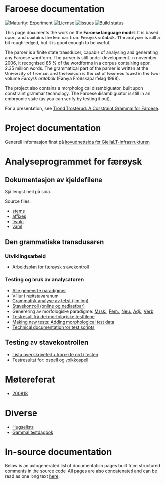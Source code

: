 # Faroese documentation

[![Maturity: Experiment](https://img.shields.io/badge/Maturity-Experiment-black.svg)](https://giellalt.github.io/MaturityClassification.html)
[![License](https://img.shields.io/github/license/giellalt/lang-fao)](https://raw.githubusercontent.com/giellalt/lang-fao/develop/LICENSE)
[![Issues](https://img.shields.io/github/issues/giellalt/lang-fao)](https://github.com/giellalt/lang-fao/issues)
[![Build status](https://github.com/giellalt/lang-fao/workflows/Speller%20CI+CD/badge.svg)](https://github.com/giellalt/lang-fao/actions)

This page documents the work on the **Faroese language model**. It is based upon, and contains the
lemmas from Føroysk orðabók. The analyser is still a bit rough-edged, but it is
good enough to be useful.

The parser is a finite state transducer, capable of analysing and generating any
Faroese wordform. The parser is still under development. In november 2006, it
recognised 85 % of the wordforms in a corpus containing appr. 2.35 million
words. The grammatical part of the parser is written at the University of
Tromsø, and the lexicon is the set of lexemes found in the two-volume
*Føroysk orðabók* (Føroya Fróðskaparfelag 1998).

The project also contains a morphological disambiguator, built upon constraint
grammar technology. The Faroese disambiguator is still in an embryonic state
(as you can verify by testing it out).

For a presentation, see
[Trond Trosterud: A Constraint Grammar for Faroese](http://dspace.ut.ee/bitstream/handle/10062/14289/proceedings.pdf?sequence=1").

# Project documentation

Generell informasjon finst på [hovudnettsida for GiellaLT-infrastrukturen](/)

Analyseprogrammet for færøysk
=============================

Dokumentasjon av kjeldefilene
-----------------------------

Sjå lengst ned på sida.

Source files:
- [stems](https://github.com/giellalt/lang-fao/tree/develop/src/fst/stems/)
- [affixes](https://github.com/giellalt/lang-fao/tree/develop/src/fst/affixes)
- [twolc](https://github.com/giellalt/lang-fao/tree/develop/src/fst/phonology.twolc)
- [yaml](https://github.com/giellalt/lang-fao/tree/develop/test/src/)

Den grammatiske transdusaren
----------------------------

### Utviklingsarbeid

-   [Arbeidsplan for færøysk stavekontroll](Stavekontroll.md)

### Testing og bruk av analysatoren

-   [Alle genererte paradigmer](AlleGenererteParadigmer.md)
-   [Víllur i rættstavaranum](vill.html)
-   [Grammatisk analyse av tekst (lim inn)](http://giellatekno.uit.no/cgi/d-fao.nob.html)
-   [Stavekontroll (online og nedlastbar)](http://divvun.org/proofing/online-speller.html)
-   Generering av morfologiske paradigme:
    [Mask.](word_form_nouns_generator-gt-norm_table_k.html),
    [Fem.](word_form_nouns_generator-gt-norm_table_kv.html),
    [Neu.](word_form_nouns_generator-gt-norm_table_h.html),
    [Adj.](word_form_nouns_generator-gt-norm_table_l.html),
    [Verb](word_form_nouns_generator-gt-norm_table_s.html)
-   [Testresult frå dei morfologiske testfilene](YamlResults.md)
-   [Making new tests: Adding morphological test data](/infra/infraremake/AddingMorphologicalTestData.html)
-   [Technical documentation for test scripts](/infra/infraremake/TestScriptsInTheNewInfra.html)

Testing av stavekontrollen
--------------------------

-   [Lista over skrivefeil + korrekte ord i testen](https://github.com/giellalt/lang-fao/tree/develop/test/data/typos.txt)
-   Testresultat for:
    [ospell](https://github.com/giellalt/lang-fao/tree/develop/devtools/speller_result_typos.to.html)
    og
    [voikkospell](https://github.com/giellalt/lang-fao/tree/develop/devtools/speller_result_typos.vk.html)

Møtereferat
===========

- [200818](200818.md)

Diverse
=======

-   [Hugseliste](TekniskHugseliste.md)
-   [Gammal testdagbok](fao-testdiary.md)

# In-source documentation

Below is an autogenerated list of documentation pages built from structured comments in the source code. All pages are also concatenated and can be read as one long text [here](fao.md).
